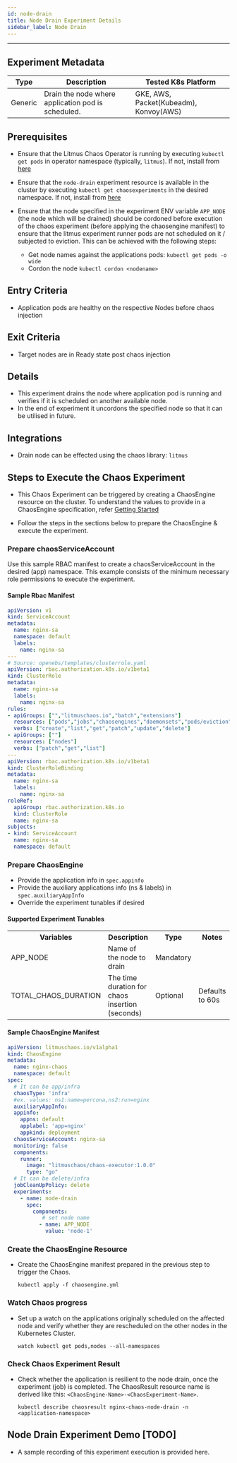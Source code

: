 ```yaml
---
id: node-drain
title: Node Drain Experiment Details
sidebar_label: Node Drain
---
```

------

## Experiment Metadata

| Type      | Description                                  | Tested K8s Platform                                               |
| ----------| -------------------------------------------- | ------------------------------------------------------------------|
| Generic   | Drain the node where application pod is scheduled. |  GKE, AWS, Packet(Kubeadm), Konvoy(AWS)|

## Prerequisites

- Ensure that the Litmus Chaos Operator is running by executing `kubectl get pods` in operator namespace (typically, `litmus`). If not, install from [here](https://raw.githubusercontent.com/litmuschaos/pages/master/docs/litmus-operator-latest.yaml)
- Ensure that the `node-drain` experiment resource is available in the cluster by executing `kubectl get chaosexperiments` in the desired namespace. If not, install from [here](https://hub.litmuschaos.io/charts/generic/experiments/drain-node)
- Ensure that the node specified in the experiment ENV variable `APP_NODE` (the node which will be drained)  should be cordoned before execution of the chaos experiment (before applying the chaosengine manifest) to ensure that the litmus experiment runner pods are not scheduled on it / subjected to eviction. This can be achieved with the following steps: 

  - Get node names against the applications pods: `kubectl get pods -o wide`
  - Cordon the node `kubectl cordon <nodename>` 

## Entry Criteria

- Application pods are healthy on the respective Nodes before chaos injection

## Exit Criteria

- Target nodes are in Ready state post chaos injection

## Details

- This experiment drains the node where application pod is running and verifies if it is scheduled on another available node.
- In the end of experiment it uncordons the specified node so that it can be utilised in future.


## Integrations

- Drain node can be effected using the chaos library: `litmus`

## Steps to Execute the Chaos Experiment

- This Chaos Experiment can be triggered by creating a ChaosEngine resource on the cluster. To understand the values to provide in a ChaosEngine specification, refer [Getting Started](getstarted.md/#prepare-chaosengine)

- Follow the steps in the sections below to prepare the ChaosEngine & execute the experiment.

### Prepare chaosServiceAccount

Use this sample RBAC manifest to create a chaosServiceAccount in the desired (app) namespace. This example consists of the minimum necessary role permissions to execute the experiment.

#### Sample Rbac Manifest

```yaml
apiVersion: v1
kind: ServiceAccount
metadata:
  name: nginx-sa
  namespace: default
  labels:
    name: nginx-sa
---
# Source: openebs/templates/clusterrole.yaml
apiVersion: rbac.authorization.k8s.io/v1beta1
kind: ClusterRole
metadata:
  name: nginx-sa
  labels:
    name: nginx-sa
rules:
- apiGroups: ["","litmuschaos.io","batch","extensions"]
  resources: ["pods","jobs","chaosengines","daemonsets","pods/eviction","chaosexperiments","chaosresults"]
  verbs: ["create","list","get","patch","update","delete"]
- apiGroups: [""]
  resources: ["nodes"]
  verbs: ["patch","get","list"]
---
apiVersion: rbac.authorization.k8s.io/v1beta1
kind: ClusterRoleBinding
metadata:
  name: nginx-sa
  labels:
    name: nginx-sa
roleRef:
  apiGroup: rbac.authorization.k8s.io
  kind: ClusterRole
  name: nginx-sa
subjects:
- kind: ServiceAccount
  name: nginx-sa
  namespace: default
```

### Prepare ChaosEngine

- Provide the application info in `spec.appinfo`
- Provide the auxiliary applications info (ns & labels) in `spec.auxiliaryAppInfo`
- Override the experiment tunables if desired 

#### Supported Experiment Tunables

<table>
<tr>
<th>  Variables </th>
<th>  Description </th>
<th> Type  </th>
<th> Notes </th>
</tr>
<tr>
<td> APP_NODE </td>
<td> Name of the node to drain  </td>
<td> Mandatory  </td>
<td> </td>
</tr>
<tr>
<td> TOTAL_CHAOS_DURATION </td>
<td> The time duration for chaos insertion (seconds)  </td>
<td> Optional </td>
<td> Defaults to 60s </td>
</tr>
</table>
                      
#### Sample ChaosEngine Manifest

```yaml
apiVersion: litmuschaos.io/v1alpha1
kind: ChaosEngine
metadata:
  name: nginx-chaos
  namespace: default
spec:
  # It can be app/infra
  chaosType: 'infra' 
  #ex. values: ns1:name=percona,ns2:run=nginx 
  auxiliaryAppInfo: 
  appinfo:
    appns: default
    applabel: 'app=nginx'
    appkind: deployment
  chaosServiceAccount: nginx-sa
  monitoring: false
  components:
    runner:
      image: "litmuschaos/chaos-executor:1.0.0"
      type: "go"
  # It can be delete/infra
  jobCleanUpPolicy: delete
  experiments:
    - name: node-drain
      spec:
        components:
           # set node name
          - name: APP_NODE
            value: 'node-1'
```

### Create the ChaosEngine Resource

- Create the ChaosEngine manifest prepared in the previous step to trigger the Chaos.

  `kubectl apply -f chaosengine.yml`

### Watch Chaos progress

- Set up a watch on the applications originally scheduled on the affected node and verify whether they are rescheduled on the other nodes in the Kubernetes Cluster.

  `watch kubectl get pods,nodes --all-namespaces `

### Check Chaos Experiment Result

- Check whether the application is resilient to the node drain, once the experiment (job) is completed. The ChaosResult resource name is derived like this: `<ChaosEngine-Name>-<ChaosExperiment-Name>`.

  `kubectl describe chaosresult nginx-chaos-node-drain -n <application-namespace>`

## Node Drain Experiment Demo [TODO]

- A sample recording of this experiment execution is provided here.   
